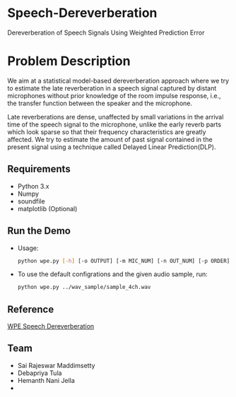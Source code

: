 # Speech-Dereverberation
Dereverberation of Speech Signals Using Weighted Prediction Error
# Problem Description

We aim at a statistical model-based dereverberation approach where we try to estimate the late reverberation in a speech signal captured by distant microphones without prior knowledge of the room impulse response, i.e., the transfer function between the speaker and the microphone.


Late reverberations are dense, unaffected by small variations in the arrival time of the speech signal to the microphone, unlike the early reverb parts which look sparse so that their frequency characteristics are greatly affected. We try to estimate the amount of past signal contained in the present signal using a technique called Delayed Linear Prediction(DLP). 

## Requirements
 - Python 3.x
 - Numpy
 - soundfile
 - matplotlib (Optional) 

## Run the Demo
  - Usage:
    ```bash
    python wpe.py [-h] [-o OUTPUT] [-m MIC_NUM] [-n OUT_NUM] [-p ORDER] filename
    ```
  - To use the default configrations and the given audio sample, run:
    ```bash
    python wpe.py ../wav_sample/sample_4ch.wav
    ```

## Reference

[WPE Speech Dereverberation](http://www.kecl.ntt.co.jp/icl/signal/wpe/)

## Team
 - Sai Rajeswar Maddimsetty
 - Debapriya Tula
 - Hemanth Nani Jella
 - 

